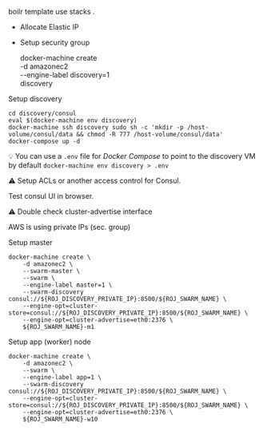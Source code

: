 boilr template use stacks .

- Allocate Elastic IP
- Setup security group


    docker-machine create \
        -d amazonec2 \
        --engine-label discovery=1 \
        discovery

Setup discovery        
        
    cd discovery/consul
    eval $(docker-machine env discovery)
    docker-machine ssh discovery sudo sh -c 'mkdir -p /host-volume/consul/data && chmod -R 777 /host-volume/consul/data'
    docker-compose up -d        
    
:bulb: You can use a `.env` file for *Docker Compose* to point to the discovery VM by default `docker-machine env discovery > .env`

:warning: Setup ACLs or another access control for Consul.

Test consul UI in browser.

:warning: Double check cluster-advertise interface

AWS is using private IPs (sec. group)

Setup master

    docker-machine create \
        -d amazonec2 \
        --swarm-master \
        --swarm \
        --engine-label master=1 \
        --swarm-discovery consul://${ROJ_DISCOVERY_PRIVATE_IP}:8500/${ROJ_SWARM_NAME} \
        --engine-opt=cluster-store=consul://${ROJ_DISCOVERY_PRIVATE_IP}:8500/${ROJ_SWARM_NAME} \
        --engine-opt=cluster-advertise=eth0:2376 \
        ${ROJ_SWARM_NAME}-m1


Setup app (worker) node        
        
    docker-machine create \
        -d amazonec2 \
        --swarm \
        --engine-label app=1 \
        --swarm-discovery consul://${ROJ_DISCOVERY_PRIVATE_IP}:8500/${ROJ_SWARM_NAME} \
        --engine-opt=cluster-store=consul://${ROJ_DISCOVERY_PRIVATE_IP}:8500/${ROJ_SWARM_NAME} \
        --engine-opt=cluster-advertise=eth0:2376 \
        ${ROJ_SWARM_NAME}-w10
